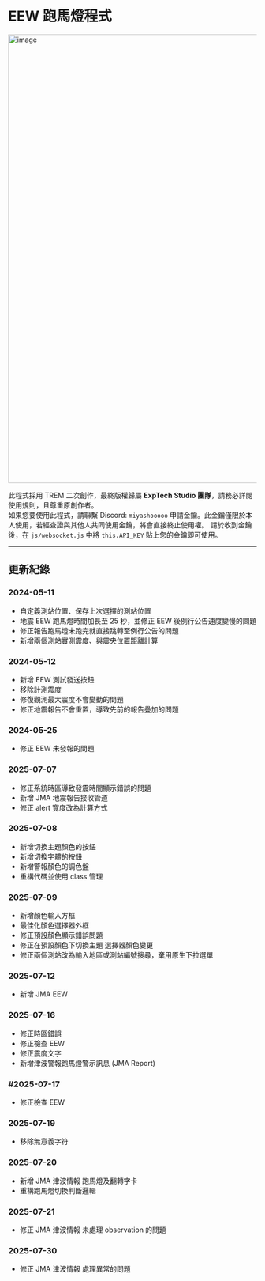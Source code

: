 # EEW 跑馬燈程式

<img width="1919" height="908" alt="image" src="https://github.com/user-attachments/assets/3c778f07-f323-4350-acdd-e0a49bcec7b8" />

此程式採用 TREM 二次創作，最終版權歸屬 **ExpTech Studio 團隊**，請務必詳閱使用規則，且尊重原創作者。  
如果您要使用此程式，請聯繫 Discord: `miyashooooo` 申請金鑰。此金鑰僅限於本人使用，若經查證與其他人共同使用金鑰，將會直接終止使用權。
請於收到金鑰後，在 `js/websocket.js` 中將 `this.API_KEY` 貼上您的金鑰即可使用。

---

## 更新紀錄

### 2024-05-11

- 自定義測站位置、保存上次選擇的測站位置
- 地震 EEW 跑馬燈時間加長至 25 秒，並修正 EEW 後例行公告速度變慢的問題
- 修正報告跑馬燈未跑完就直接跳轉至例行公告的問題
- 新增兩個測站實測震度、與震央位置距離計算

### 2024-05-12

- 新增 EEW 測試發送按鈕
- 移除計測震度
- 修復觀測最大震度不會變動的問題
- 修正地震報告不會重置，導致先前的報告疊加的問題

### 2024-05-25

- 修正 EEW 未發報的問題

### 2025-07-07

- 修正系統時區導致發震時間顯示錯誤的問題
- 新增 JMA 地震報告接收管道
- 修正 alert 寬度改為計算方式

### 2025-07-08

- 新增切換主題顏色的按鈕
- 新增切換字體的按鈕
- 新增警報顏色的調色盤
- 重構代碼並使用 class 管理

### 2025-07-09

- 新增顏色輸入方框
- 最佳化顏色選擇器外框
- 修正預設顏色顯示錯誤問題
- 修正在預設顏色下切換主題 選擇器顏色變更
- 修正兩個測站改為輸入地區或測站編號搜尋，棄用原生下拉選單

### 2025-07-12

- 新增 JMA EEW

### 2025-07-16

- 修正時區錯誤
- 修正檢查 EEW
- 修正震度文字
- 新增津波警報跑馬燈警示訊息 (JMA Report)

### #2025-07-17

- 修正檢查 EEW

### 2025-07-19

- 移除無意義字符


### 2025-07-20

- 新增 JMA 津波情報 跑馬燈及翻轉字卡
- 重構跑馬燈切換判斷邏輯

### 2025-07-21

- 修正 JMA 津波情報 未處理 observation 的問題

### 2025-07-30

- 修正 JMA 津波情報 處理異常的問題